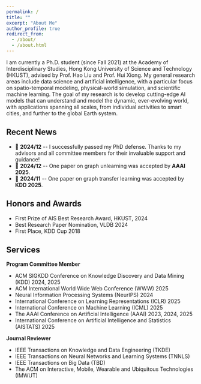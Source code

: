 ```yaml
---
permalink: /
title: ""
excerpt: "About Me"
author_profile: true
redirect_from: 
  - /about/
  - /about.html
---
```


I am currently a Ph.D. student (since Fall 2021) at the Academy of Interdisciplinary Studies, Hong Kong University of Science and Technology (HKUST), advised by Prof. Hao Liu and Prof. Hui Xiong. My general research areas include data science and artificial intelligence, with a particular focus on spatio-temporal modeling, physical-world simulation, and scientific machine learning. The goal of my research is to develop cutting-edge AI models that can understand and model the dynamic, ever-evolving world, with applications spanning all scales, from individual activities to smart cities, and further to the global Earth system.

## Recent News

- 📢 **2024/12** -- I successfully passed my PhD defense. Thanks to my advisors and all committee members for their invaluable support and guidance!
- 📢 **2024/12** -- One paper on graph unlearning was accepted by **AAAI 2025**.
- 📢 **2024/11** -- One paper on graph transfer learning was accepted by **KDD 2025**.

## Honors and Awards
* First Prize of AIS Best Research Award, HKUST, 2024
* Best Research Paper Nomination, VLDB 2024
* First Place, KDD Cup 2018

## Services
**Program Committee Member**
  - ACM SIGKDD Conference on Knowledge Discovery and Data Mining (KDD) 2024, 2025
  - ACM International World Wide Web Conference (WWW) 2025
  - Neural Information Processing Systems (NeurIPS) 2024
  - International Conference on Learning Representations (ICLR) 2025
  - International Conference on Machine Learning (ICML) 2025
  - The AAAI Conference on Artificial Intelligence (AAAI) 2023, 2024, 2025
  - International Conference on Artificial Intelligence and Statistics (AISTATS) 2025

**Journal Reviewer**
  - IEEE Transactions on Knowledge and Data Engineering (TKDE)
  - IEEE Transactions on Neural Networks and Learning Systems (TNNLS)
  - IEEE Transactions on Big Data (TBD)
  - The ACM on Interactive, Mobile, Wearable and Ubiquitous Technologies (IMWUT)
